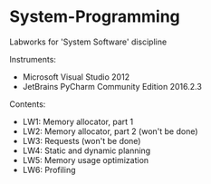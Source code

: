 # System-Programming

Labworks for 'System Software' discipline

Instruments:
* Microsoft Visual Studio 2012
* JetBrains PyCharm Community Edition 2016.2.3

Contents:
* LW1: Memory allocator, part 1
* LW2: Memory allocator, part 2 (won't be done)
* LW3: Requests (won't be done)
* LW4: Static and dynamic planning
* LW5: Memory usage optimization
* LW6: Profiling
